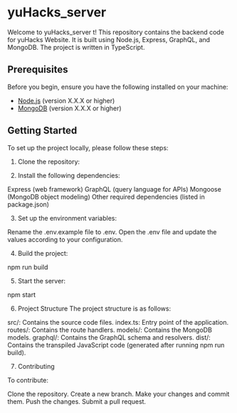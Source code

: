 # yuHacks_server

Welcome to yuHacks_server t! This repository contains the backend code for yuHacks Website. It is built using Node.js, Express, GraphQL, and MongoDB. The project is written in TypeScript.

## Prerequisites

Before you begin, ensure you have the following installed on your machine:

- [Node.js](https://nodejs.org) (version X.X.X or higher)
- [MongoDB](https://www.mongodb.com) (version X.X.X or higher)

## Getting Started

To set up the project locally, please follow these steps:

1. Clone the repository:

2. Install the following dependencies:

Express (web framework)
GraphQL (query language for APIs)
Mongoose (MongoDB object modeling)
Other required dependencies (listed in package.json)

3. Set up the environment variables:

Rename the .env.example file to .env.
Open the .env file and update the values according to your configuration.

4. Build the project:

npm run build

5. Start the server:

npm start

6. Project Structure
The project structure is as follows:

src/: Contains the source code files.
index.ts: Entry point of the application.
routes/: Contains the route handlers.
models/: Contains the MongoDB models.
graphql/: Contains the GraphQL schema and resolvers.
dist/: Contains the transpiled JavaScript code (generated after running npm run build).

7. Contributing

 To contribute:

Clone the repository.
Create a new branch.
Make your changes and commit them.
Push the changes.
Submit a pull request.
